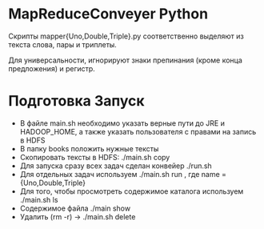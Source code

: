 MapReduceConveyer Python
================

Скрипты mapper{Uno,Double,Triple}.py соответственно выделяют из текста слова, пары и триплеты.

Для универсальности, игнорируют знаки препинания (кроме конца предложения) и регистр.


Подготовка Запуск
=================

- В файле main.sh необходимо указать верные пути до JRE и HADOOP_HOME,
  а также указать пользователя с правами на запись в HDFS
- В папку books положить нужные тексты
- Скопировать тексты в HDFS: ./main.sh copy
- Для запуска сразу всех задач сделан конвейер ./run.sh
- Для отдельных задач используем ./main.sh run <name>, где name = {Uno,Double,Triple}
- Для того, чтобы просмотреть содержимое каталога используем ./main.sh ls <path>
- Содержимое файла ./main show <filepath>
- Удалить (rm -r) -> ./main.sh delete <path>

